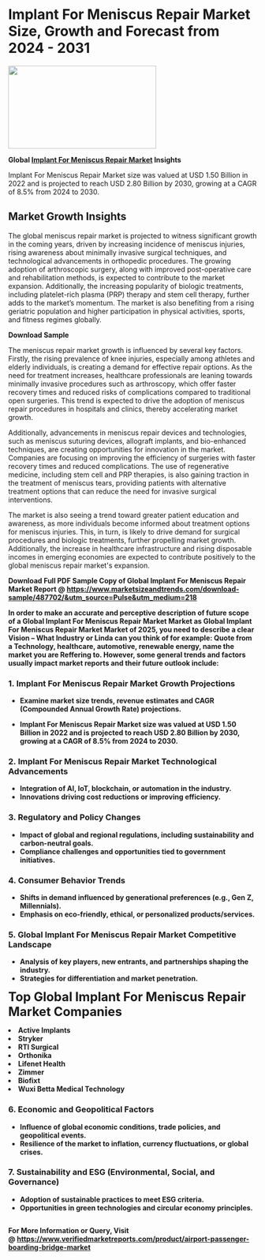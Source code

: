 <H1>Implant For Meniscus Repair Market Size, Growth and Forecast from 2024 - 2031</H1><img class="aligncenter size-medium wp-image-584254" src="https://thirdeyenews.in/wp-content/uploads/2024/09/Global-Market-Research-300x168.jpeg" alt="" width="300" height="168" /><p><strong>Global&nbsp;<a href="https://www.marketsizeandtrends.com/download-sample/487702/&amp;utm_source=Pulse&amp;utm_medium=218">Implant For Meniscus Repair Market</a> Insights</strong></p><p>Implant For Meniscus Repair Market size was valued at USD 1.50 Billion in 2022 and is projected to reach USD 2.80 Billion by 2030, growing at a CAGR of 8.5% from 2024 to 2030.</p><p><h2>Market Growth Insights</h2> <p>The global meniscus repair market is projected to witness significant growth in the coming years, driven by increasing incidence of meniscus injuries, rising awareness about minimally invasive surgical techniques, and technological advancements in orthopedic procedures. The growing adoption of arthroscopic surgery, along with improved post-operative care and rehabilitation methods, is expected to contribute to the market expansion. Additionally, the increasing popularity of biologic treatments, including platelet-rich plasma (PRP) therapy and stem cell therapy, further adds to the market’s momentum. The market is also benefiting from a rising geriatric population and higher participation in physical activities, sports, and fitness regimes globally.</p> <p><strong>Download Sample</strong></p> <p>The meniscus repair market growth is influenced by several key factors. Firstly, the rising prevalence of knee injuries, especially among athletes and elderly individuals, is creating a demand for effective repair options. As the need for treatment increases, healthcare professionals are leaning towards minimally invasive procedures such as arthroscopy, which offer faster recovery times and reduced risks of complications compared to traditional open surgeries. This trend is expected to drive the adoption of meniscus repair procedures in hospitals and clinics, thereby accelerating market growth.</p> <p>Additionally, advancements in meniscus repair devices and technologies, such as meniscus suturing devices, allograft implants, and bio-enhanced techniques, are creating opportunities for innovation in the market. Companies are focusing on improving the efficiency of surgeries with faster recovery times and reduced complications. The use of regenerative medicine, including stem cell and PRP therapies, is also gaining traction in the treatment of meniscus tears, providing patients with alternative treatment options that can reduce the need for invasive surgical interventions.</p> <p>The market is also seeing a trend toward greater patient education and awareness, as more individuals become informed about treatment options for meniscus injuries. This, in turn, is likely to drive demand for surgical procedures and biologic treatments, further propelling market growth. Additionally, the increase in healthcare infrastructure and rising disposable incomes in emerging economies are expected to contribute positively to the global meniscus repair market's expansion.</p> <p><strong></p><p><span class=""><strong>Download Full PDF Sample Copy of Global Implant For Meniscus Repair Market Report</strong> @ <a href="https://www.marketsizeandtrends.com/download-sample/487702/&amp;utm_source=Pulse&amp;utm_medium=218" target="_blank">https://www.marketsizeandtrends.com/download-sample/487702/&amp;utm_source=Pulse&amp;utm_medium=218</a></span></p><p>In order to make an accurate and perceptive description of future scope of a Global&nbsp;Implant For Meniscus Repair Market Market as Global&nbsp;Implant For Meniscus Repair Market Market of 2025, you need to describe a clear Vision &ndash; What Industry or Linda can you think of for example: Quote from a Technology, healthcare, automotive, renewable energy, name the market you are Reffering to. However, some general trends and factors usually impact market reports and their future outlook include:</p><h3>1.&nbsp;<strong>Implant For Meniscus Repair Market Growth Projections</strong></h3><ul><li>Examine market size trends, revenue estimates and CAGR (Compounded Annual Growth Rate) projections.</li><li><p>Implant For Meniscus Repair Market size was valued at USD 1.50 Billion in 2022 and is projected to reach USD 2.80 Billion by 2030, growing at a CAGR of 8.5% from 2024 to 2030.</p></li></ul><h3>2.&nbsp;<strong>Implant For Meniscus Repair Market Technological Advancements</strong></h3><ul><li>Integration of AI, IoT, blockchain, or automation in the industry.</li><li>Innovations driving cost reductions or improving efficiency.</li></ul><h3>3.&nbsp;<strong>Regulatory and Policy Changes</strong></h3><ul><li>Impact of global and regional regulations, including sustainability and carbon-neutral goals.</li><li>Compliance challenges and opportunities tied to government initiatives.</li></ul><h3>4.&nbsp;<strong>Consumer Behavior Trends</strong></h3><ul><li>Shifts in demand influenced by generational preferences (e.g., Gen Z, Millennials).</li><li>Emphasis on eco-friendly, ethical, or personalized products/services.</li></ul><h3>5.&nbsp;<strong>Global Implant For Meniscus Repair Market Competitive Landscape</strong></h3><ul><li>Analysis of key players, new entrants, and partnerships shaping the industry.</li><li>Strategies for differentiation and market penetration.</li></ul><p data-pm-slice="1 1 []"><span style="color: inherit; font-family: inherit; font-size: 25px;">Top Global Implant For Meniscus Repair Market Companies</span></p><div class="" data-test-id=""><p><li>Active Implants</li><li> Stryker</li><li> RTI Surgical</li><li> Orthonika</li><li> Lifenet Health</li><li> Zimmer</li><li> Biofixt</li><li> Wuxi Betta Medical Technology</li></p></div><h3>6.&nbsp;<strong>Economic and Geopolitical Factors</strong></h3><ul><li>Influence of global economic conditions, trade policies, and geopolitical events.</li><li>Resilience of the market to inflation, currency fluctuations, or global crises.</li></ul><h3>7.&nbsp;<strong>Sustainability and ESG (Environmental, Social, and Governance)</strong></h3><ul><li>Adoption of sustainable practices to meet ESG criteria.</li><li>Opportunities in green technologies and circular economy principles.</li></ul><h2><strong style="font-size: 14px;">For More Information or Query, Visit @&nbsp;</strong><a style="background-color: #ffffff; font-size: 14px;" href="https://www.marketsizeandtrends.com/report/implant-for-meniscus-repair-market/" target="_blank">https://www.verifiedmarketreports.com/product/airport-passenger-boarding-bridge-market</a></h2>
